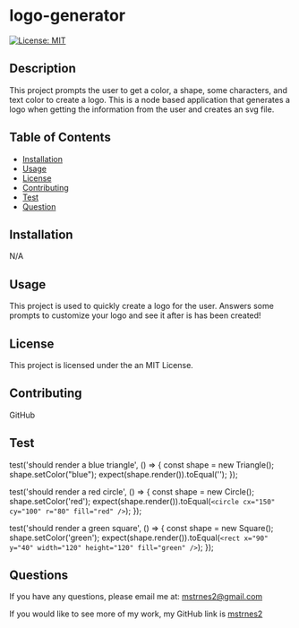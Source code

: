   # logo-generator

  [![License: MIT](https://img.shields.io/badge/License-MIT-yellow.svg)](https://opensource.org/licenses/MIT)

  ## Description

  This project prompts the user to get a color, a shape, some characters, and text color to create a logo. This is a node based application that generates a logo when getting the information from the user and creates an svg file.

  ## Table of Contents

  - [Installation](#installation)
  - [Usage](#usage)
  - [License](#license)
  - [Contributing](#contributing)
  - [Test](#test)
  - [Question](#questions)

  ## Installation

  N/A

  ## Usage

  This project is used to quickly create a logo for the user. Answers some prompts to customize your logo and see it after is has been created!

  ## License

  This project is licensed under the an MIT License.

  ## Contributing

  GitHub

  ## Test

  test('should render a blue triangle', () => {
    const shape = new Triangle();
    shape.setColor("blue");
    expect(shape.render()).toEqual('<polygon points="150, 18 244, 182 56, 182" fill="blue" />');
   });

  test('should render a red circle', () => {
    const shape = new Circle();
    shape.setColor('red');
    expect(shape.render()).toEqual(`<circle cx="150" cy="100" r="80" fill="red" />`);
    });

  test('should render a green square', () => {
    const shape = new Square();
    shape.setColor('green');
    expect(shape.render()).toEqual(`<rect x="90" y="40" width="120" height="120" fill="green" />`);
   });


  ## Questions

  If you have any questions, please email me at: mstrnes2@gmail.com

  If you would like to see more of my work, my GitHub link is [mstrnes2](https://github.com/mstrnes2)